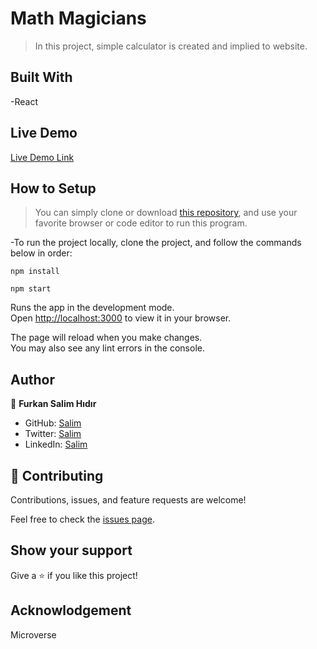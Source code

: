 # Math Magicians

> In this project, simple calculator is created and implied to website.

## Built With

-React

## Live Demo

[Live Demo Link](https://dynamic-bavarois-356c3e.netlify.app)

## How to Setup

> You can simply clone or download [this repository](https://github.com/Fsher07/math-magicians.git), and use your favorite browser or code editor to run this program.

-To run the project locally, clone the project, and follow the commands below in order:

```
npm install
```
```
npm start
```
Runs the app in the development mode.\
Open [http://localhost:3000](http://localhost:3000) to view it in your browser.

The page will reload when you make changes.\
You may also see any lint errors in the console.

## Author

👤 **Furkan Salim Hıdır**

- GitHub: [Salim](https://github.com/Fsher07)
- Twitter: [Salim](https://twitter.com/furkansalimhdr1)
- LinkedIn: [Salim](https://www.linkedin.com/in/furkan-salim-h%C4%B1d%C4%B1r-3441ab1b2/)

## 🤝 Contributing

Contributions, issues, and feature requests are welcome!

Feel free to check the [issues page](https://github.com/Fsher07/math-magicians/issues).

## Show your support

Give a ⭐️ if you like this project!

## Acknowlodgement
Microverse